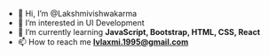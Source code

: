 - 👋 Hi, I’m @Lakshmivishwakarma
- 👀 I’m interested in UI Development
- 🌱 I’m currently learning **JavaScript, Bootstrap, HTML, CSS, React**
- 📫 How to reach me **lvlaxmi.1995@gmail.com**

<!---
Lakshmivishwakarma/Lakshmivishwakarma is a ✨ special ✨ repository because its `README.md` (this file) appears on your GitHub profile.
You can click the Preview link to take a look at your changes.
--->
